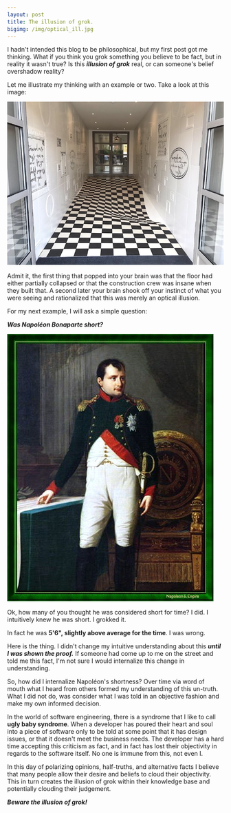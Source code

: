 ```yaml
---
layout: post
title: The illusion of grok.
bigimg: /img/optical_ill.jpg
---
```


I hadn't intended this blog to be philosophical, but my first post got me thinking. What if
you think you grok something you believe to be fact, but in reality it wasn't true? Is this 
***illusion of grok*** real, or can someone's belief overshadow reality?

Let me illustrate my thinking with an example or two. Take a look at this image:

![illusion](/img/illusion.png)

Admit it, the first thing that popped into your brain was that the floor had either partially collapsed 
or that the construction crew was insane when they built that. A second later your brain shook off
your instinct of what you were seeing and rationalized that this was merely an optical illusion. 

For my next example, I will ask a simple question:

***Was Napoléon Bonaparte short?*** 

![napoleon](/img/napoleon_1809.jpg)

Ok, how many of you thought he was considered short for time? I did. I intuitively knew he was short. 
I grokked it. 

In fact he was **5'6", slightly above average for the time**. I was wrong.

Here is the thing. I didn't change my intuitive understanding about this ***until I was shown the proof.*** 
If someone had come up to me on the street and told me this fact, I'm not sure I would internalize
this change in understanding. 

So, how did I internalize Napoléon's shortness? Over time via word of mouth what I heard from others
formed my understanding of this un-truth. What I did not do, was consider what I was told in
an objective fashion and make my own informed decision. 

In the world of software engineering, there is a syndrome that I like to call **ugly baby syndrome**. 
When a developer has poured their heart and soul into a piece of software only to be told
at some point that it has design issues, or that it doesn't meet the business needs. The developer 
has a hard time accepting this criticism as fact, and in fact has lost their objectivity in regards
to the software itself. No one is immune from this, not even I. 

In this day of polarizing opinions, half-truths, and alternative facts I believe that many people 
allow their desire and beliefs to cloud their objectivity. This in turn creates the illusion of grok
within their knowledge base and potentially clouding their judgement.

***Beware the illusion of grok!***